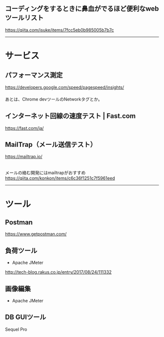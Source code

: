 ## コーディングをするときに鼻血がでるほど便利なwebツールリスト
<https://qiita.com/isuke/items/7fcc5eb0b985005b7b7c>

_____________________________________

# サービス

## パフォーマンス測定
https://developers.google.com/speed/pagespeed/insights/  
　  
あとは、Chrome devツールのNetworkタグとか。

## インターネット回線の速度テスト | Fast.com
https://fast.com/ja/


## MailTrap（メール送信テスト）
https://mailtrap.io/  
　  

メールの絡む開発にはmailtrapがおすすめ  
https://qiita.com/konkon/items/c6c36f1251c7f5961eed  



_____________________________________

# ツール

## Postman
https://www.getpostman.com/

## 負荷ツール
 * Apache JMeter

<http://tech-blog.rakus.co.jp/entry/2017/08/24/111332>


## 画像編集
 * Apache JMeter


## DB GUIツール
Sequel Pro


 